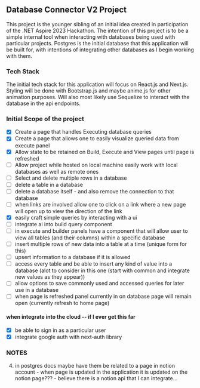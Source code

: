## Database Connector V2 Project

This project is the younger sibling of an initial idea created in participation of the .NET Aspire 2023 Hackathon. The intention of this project is to be a simple internal tool when interacting with databases being used with particular projects. Postgres is the initial database that this application will be built for, with intentions of integrating other databases as I begin working with them.

### Tech Stack

The initial tech stack for this application will focus on React.js and Next.js. Styling will be done with Bootstrap.js and maybe anime.js for other animation purposes. Will also most likely use Sequelize to interact with the database in the api endpoints.

### Initial Scope of the project

- [X] Create a page that handles Executing database queries
- [X] Create a page that allows one to easily visualize queried data from execute panel
- [X] Allow state to be retained on Build, Execute and View pages until page is refreshed
- [ ] Allow project while hosted on local machine easily work with local databases as well as remote ones
- [ ] Select and delete multiple rows in a database
- [ ] delete a table in a database
- [ ] delete a database itself - and also remove the connection to that database
- [ ] when links are involved allow one to click on a link where a new page will open up to view the direction of the link
- [X] easily craft simple queries by interacting with a ui
- [ ] integrate ai into build query component
- [ ] in execute and builder panels have a component that will allow user to view all tables (and their columns) within a specific database
- [ ] insert multiple rows of new data into a table at a time (unique form for this)
- [ ] upsert information to a database if it is allowed
- [ ] access every table and be able to insert any kind of value into a database (alot to consider in this one (start with common and integrate new values as they appear))
- [ ] allow options to save commonly used and accessed queries for later use in a database
- [ ] when page is refreshed panel currently in on database page will remain open (currently refresh to home page)

#### when integrate into the cloud -- if I ever get this far
- [X] be able to sign in as a particular user
- [X] integrate google auth with next-auth library

### NOTES
4. in postgres docs maybe have them be related to a page in notion account - when page is updated in the application it is updated on the notion page??? - believe there is a notion api that I can integrate...